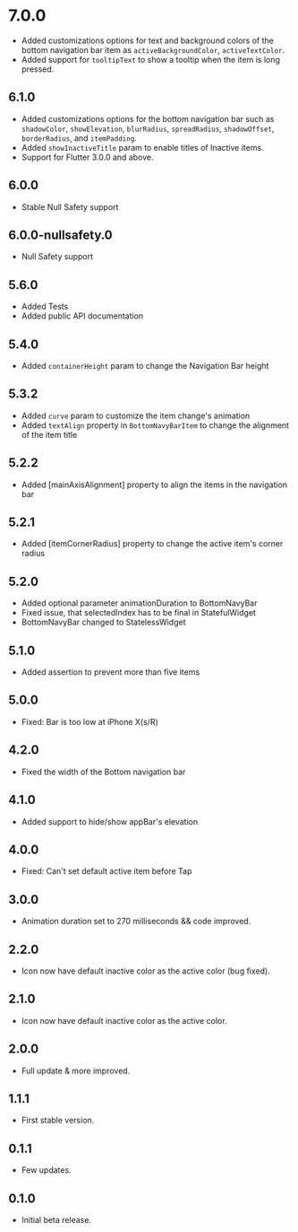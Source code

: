 # 7.0.0

- Added customizations options for text and background colors of the bottom navigation bar item as `activeBackgroundColor`, `activeTextColor`.
- Added support for `tooltipText` to show a tooltip when the item is long pressed.

## 6.1.0

* Added customizations options for the bottom navigation bar such as `shadowColor`, `showElevation`, `blurRadius`, `spreadRadius`, `shadowOffset`, `borderRadius`, and `itemPadding`.
* Added `showInactiveTitle` param to enable titles of Inactive items.
* Support for Flutter 3.0.0 and above.

## 6.0.0

* Stable Null Safety support

## 6.0.0-nullsafety.0

* Null Safety support

## 5.6.0

* Added Tests
* Added public API documentation

## 5.4.0

* Added `containerHeight` param to change the Navigation Bar height

## 5.3.2

* Added `curve` param to customize the item change's animation
* Added `textAlign` property in `BottomNavyBarItem` to change the alignment of the item title
 
## 5.2.2

* Added [mainAxisAlignment] property to align the items in the navigation bar

## 5.2.1 

* Added [itemCornerRadius] property to change the active item's corner radius

## 5.2.0 

* Added optional parameter animationDuration to BottomNavyBar
* Fixed issue, that selectedIndex has to be final in StatefulWidget
* BottomNavyBar changed to StatelessWidget

## 5.1.0 

* Added assertion to prevent more than five items

## 5.0.0 

* Fixed: Bar is too low at iPhone X(s/R)

## 4.2.0 

* Fixed the width of the Bottom navigation bar

## 4.1.0 

* Added support to hide/show appBar's elevation

## 4.0.0

* Fixed: Can't set default active item before Tap

## 3.0.0

* Animation duration set to 270 milliseconds && code improved.

## 2.2.0

* Icon now have default inactive color as the active color (bug fixed).

## 2.1.0

* Icon now have default inactive color as the active color.

## 2.0.0

* Full update & more improved.

## 1.1.1

* First stable version.

## 0.1.1

* Few updates.

## 0.1.0

* Initial beta release.

